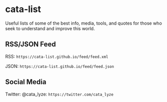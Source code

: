 # cata-list
Useful lists of some of the best info, media, tools, and quotes for those who seek to understand and improve this world.

## RSS/JSON Feed
RSS: `https://cata-list.github.io/feed/feed.xml`

JSON: `https://cata-list.github.io/feed/feed.json`

## Social Media
Twitter: @cata_lyze: `https://twitter.com/cata_lyze`
